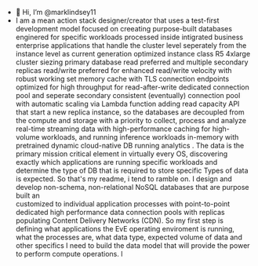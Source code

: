 - 👋 Hi, I’m @marklindsey11
- I am a mean action stack designer/creator that uses a test-first development model 
focused on creeating purpose-built databases enginered for specific workloads processed
 inside  intigrated business enterprise applications that handle the cluster level
 seperately from the instance level  as current generation optimized instance class R5 4xlarge cluster
 siezing primary database read preferred  and multiple secondary replicas  read/write preferred
 for enhanced read/write velocity  with robust working set memory cache with TLS connection endpoints 
optimized for high throughput  for read-after-write dedicated connection pool and seperate
 secondary consistent (eventually)  connection pool with automatic scaling via Lambda function 
adding read capacity API that start a new replica instance, so the databases are decoupled from
 the compute and storage with a priority to collect, process and analyze real-time streaming data 
with high-performance caching for high-volume workloads, and running inference workloads in-memory 
with pretrained dynamic cloud-native DB running analytics .
  The data is the primary mission critical element in virtually every OS, discovering exactly which 
applications are running specific workloads and determine the type of DB that is required to store specific
Types of data is expected. So that's  my readme, i tend to ramble on.
     I design and develop non-schema, non-relational NoSQL databases that are purpose built an    
customized to individual application processes with point-to-point dedicated high performance data 
connection pools with replicas populating Content Delivery Networks (CDN). So my first step is defining
what applications the EvE operating enviroment is running, what the processes are, what data type,
expected volume of data and other specifics I need to build the data model that will provide the power
to perform compute operations.
            l

<!---
marklindsey11/marklindsey11 is a ✨ special ✨ repository because its `README.md` (this file) appears on your GitHub profile.
You can click the Preview link to take a look at your changes.
--->
